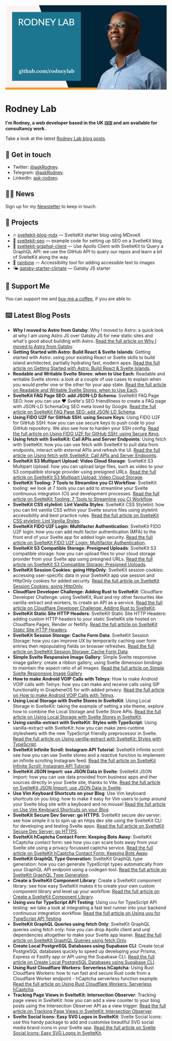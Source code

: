 <picture>
  <source srcset="./images/rodneylab-github.avif" type="image/avif">
  <source srcset="./images/rodneylab-github.webp" type="image/webp">
  <img src="./images/rodneylab-github.png" alt="Rodney Lab Github banner">
</picture>

# Rodney Lab
**I'm Rodney, a web developer based in the UK 🇬🇧 and am available for consultancy work.**

<!--
Take a look at the latest <a aria-label="See latest Rodney Lab projects" href="https://rodneylab.com/projects/" rel="noopener">Rodney Lab projects</a>.
-->

Take a look at the latest <a aria-label="See latest Rodney Lab projects" href="https://rodneylab.com/blog/" rel="noopener">Rodney Lab blog posts</a>.

## 📱 Get in touch

- Twitter: <a aria-label="Direct message Rodney Lab on twitter" href="https://twitter.com/messages/compose?recipient_id=1323579817258831875" target="_blank" rel="nofollow noopener noreferrer">@askRodney</a>.
- Telegram: <a aria-label="Direct message Rodney Lab on Telegram" href="https://t.me/askRodney" target="_blank" rel="nofollow noopener noreferrer">@askRodney</a>.
- LinkedIn: <a aria-label="Direct message Rodney Lab on LinkedIn" href="https://uk.linkedin.com/in/ask-rodney" target="_blank" rel="nofollow noopener noreferrer">ask-rodney</a>.

## 🧑🏽 News

Sign up for my <a aria-label="Sign up the the Rodney Lab newsletter" href="https://rodneylab.com/about/#newsletter" rel="noopener">Newsletter</a> to keep in touch.


## 🔩 Projects

- 🔥 [sveltekit-blog-mdx](https://github.com/rodneylab/sveltekit-blog-mdx) &mdash; SvelteKit starter blog using MDsveX
- 🤖 [sveltekit-seo](https://github.com/rodneylab/sveltekit-seo) &mdash; example code for setting up SEO on a SvelteKit blog
- 🚀 [sveltekit-graphql-client](https://github.com/rodneylab/sveltekit-graphql-github) &mdash; Use Apollo Client with SvelteKit to Query a GraphQL API: we use the GitHub API to query our repos and learn a bit of SvelteKit along the way 
- 🌈 [rainbow](https://github.com/rodneylab/rainbow) &mdash; Accessibility tool for adding accessible text to images
- 🌤 [gatsby-starter-climate](https://github.com/rodneylab/gatsby-starter-climate) &mdash; Gatsby JS starter

## 💙 Support Me

You can support me and <a aria-label="Support Rodney Lab via by me a coffee" href="https://rodneylab.com/giving/" rel="noopener">buy me a coffee</a>, if you are able to.

## ⌨️ Latest Blog Posts


<!-- BLOG-POST-LIST:START -->
- **Why I moved to Astro from Gatsby**: Why I moved to Astro: a quick look at why I am using Astro JS over Gatsby JS for new static sites and what&#39;s good about building with Astro. <a aria-label="Read Rodney Lab post on Why I moved to Astro from Gatsby" href="https://rodneylab.com/why-i-moved-to-astro/" rel="noopener">Read the full article on Why I moved to Astro from Gatsby</a>.
- **Getting Started with Astro: Build React &amp; Svelte Islands**: Getting started with Astro: using your existing React or Svelte skills to build island architected, partially hydrating fast, modern apps. <a aria-label="Read Rodney Lab post on Getting Started with Astro: Build React &amp; Svelte Islands" href="https://rodneylab.com/getting-started-astro/" rel="noopener">Read the full article on Getting Started with Astro: Build React &amp; Svelte Islands</a>.
- **Readable and Writable Svelte Stores: when to Use Each**: Readable and writable Svelte stores: a look at a couple of use cases to explain when you would prefer one or the other for your app state. <a aria-label="Read Rodney Lab post on Readable and Writable Svelte Stores: when to Use Each" href="https://rodneylab.com/readable-writable-svelte-stores/" rel="noopener">Read the full article on Readable and Writable Svelte Stores: when to Use Each</a>.
- **SvelteKit FAQ Page SEO: add JSON-LD Schema**: SvelteKit FAQ Page SEO: how you can use ❤️ Svelte&#39;s SEO friendliness to create a FAQ page with JSON-LD SchemaOrg SEO meta loved by Google. <a aria-label="Read Rodney Lab post on SvelteKit FAQ Page SEO: add JSON-LD Schema" href="https://rodneylab.com/sveltekit-faq-page-seo/" rel="noopener">Read the full article on SvelteKit FAQ Page SEO: add JSON-LD Schema</a>.
- **Using FIDO U2F for GitHub SSH: using Secure Keys**: Using FIDO U2F for GitHub SSH: how you can use secure keys to push code to your GitHub repository. We also see how to harden your SSH config. <a aria-label="Read Rodney Lab post on Using FIDO U2F for GitHub SSH: using Secure Keys" href="https://rodneylab.com/using-fido-u2f-github-ssh/" rel="noopener">Read the full article on Using FIDO U2F for GitHub SSH: using Secure Keys</a>.
- **Using fetch with SvelteKit: Call APIs and Server Endpoints**: Using fetch with SvelteKit: how you can use fetch with SvelteKit to pull data from endpoints, interact with external APIs and refresh the UI. <a aria-label="Read Rodney Lab post on Using fetch with SvelteKit: Call APIs and Server Endpoints" href="https://rodneylab.com/using-fetch-sveltekit/" rel="noopener">Read the full article on Using fetch with SvelteKit: Call APIs and Server Endpoints</a>.
- **SvelteKit S3 Multipart Upload: Video Cloud Storage**: SvelteKit S3 Multipart Upload: how you can upload large files, such as video to your S3 compatible storage provider using presigned URLs. <a aria-label="Read Rodney Lab post on SvelteKit S3 Multipart Upload: Video Cloud Storage" href="https://rodneylab.com/sveltekit-s3-multipart-upload/" rel="noopener">Read the full article on SvelteKit S3 Multipart Upload: Video Cloud Storage</a>.
- **SvelteKit Tooling:  7 Tools to Streamline you CI Workflow**: SvelteKit tooling: we look at 7 tools you can add to streamline your Svelte continuous integration &lpar;CI&rpar; and development processes. <a aria-label="Read Rodney Lab post on SvelteKit Tooling:  7 Tools to Streamline you CI Workflow" href="https://rodneylab.com/sveltekit-tooling/" rel="noopener">Read the full article on SvelteKit Tooling:  7 Tools to Streamline you CI Workflow</a>.
- **SvelteKit CSS stylelint: Lint Vanilla Styles**: SvelteKit CSS Stylelint: how you can lint vanilla CSS within your Svelte source files using stylelint accessibility and best practice rules. <a aria-label="Read Rodney Lab post on SvelteKit CSS stylelint: Lint Vanilla Styles" href="https://rodneylab.com/sveltekit-css-stylelint/" rel="noopener">Read the full article on SvelteKit CSS stylelint: Lint Vanilla Styles</a>.
- **SvelteKit FIDO U2F Login: Multifactor Authentication**: SvelteKit FIDO U2F login: how you can add multi factor authentication &lpar;MFA&rpar; to the front end of your Svelte app for added login security. <a aria-label="Read Rodney Lab post on SvelteKit FIDO U2F Login: Multifactor Authentication" href="https://rodneylab.com/sveltekit-fido-u2f-login/" rel="noopener">Read the full article on SvelteKit FIDO U2F Login: Multifactor Authentication</a>.
- **SvelteKit S3 Compatible Storage: Presigned Uploads**: SvelteKit S3 compatible storage: how you can upload files to your cloud storage provider from your Svelte app using presigned URLs. <a aria-label="Read Rodney Lab post on SvelteKit S3 Compatible Storage: Presigned Uploads" href="https://rodneylab.com/sveltekit-s3-compatible-storage/" rel="noopener">Read the full article on SvelteKit S3 Compatible Storage: Presigned Uploads</a>.
- **SvelteKit Session Cookies: going HttpOnly**: SvelteKit session cookies: accessing user-specific data in your SvelteKit app use session and HttpOnly cookies for added security. <a aria-label="Read Rodney Lab post on SvelteKit Session Cookies: going HttpOnly" href="https://rodneylab.com/sveltekit-session-cookies/" rel="noopener">Read the full article on SvelteKit Session Cookies: going HttpOnly</a>.
- **Cloudflare Developer Challenge: Adding Rust to SvelteKit**: Cloudflare Developer Challenge: using SvelteKit, Rust and my other favourites like vanilla-extract and workers, to create an API as a service. <a aria-label="Read Rodney Lab post on Cloudflare Developer Challenge: Adding Rust to SvelteKit" href="https://rodneylab.com/cloudflare-developer-challenge/" rel="noopener">Read the full article on Cloudflare Developer Challenge: Adding Rust to SvelteKit</a>.
- **SvelteKit Static Site HTTP Headers**: SvelteKit Static Site HTTP Headers: adding custom HTTP headers to your static SvelteKit site hosted on Cloudflare Pages, Render or Netlify. <a aria-label="Read Rodney Lab post on SvelteKit Static Site HTTP Headers" href="https://rodneylab.com/sveltekit-static-site-http-headers/" rel="noopener">Read the full article on SvelteKit Static Site HTTP Headers</a>.
- **SvelteKit Session Storage: Cache Form Data**: SvelteKit Session Storage: how you can improve UX by temporarily caching user form entries then repopulating fields on browser refreshes. <a aria-label="Read Rodney Lab post on SvelteKit Session Storage: Cache Form Data" href="https://rodneylab.com/sveltekit-session-storage/" rel="noopener">Read the full article on SvelteKit Session Storage: Cache Form Data</a>.
- **Simple Svelte Responsive Image Gallery**: Simple Svelte responsive image gallery: create a ribbon gallery, using Svelte dimension bindings to maintain the aspect ratio of all images. <a aria-label="Read Rodney Lab post on Simple Svelte Responsive Image Gallery" href="https://rodneylab.com/simple-svelte-responsive-image-gallery/" rel="noopener">Read the full article on Simple Svelte Responsive Image Gallery</a>.
- **How to make Android VOIP Calls with Telnyx**: How to make Android VOIP calls with Telnyx: how you can make and receive calls using SIP functionality in GrapheneOS for with added privacy. <a aria-label="Read Rodney Lab post on How to make Android VOIP Calls with Telnyx" href="https://rodneylab.com/how-to-make-android-voip-calls/" rel="noopener">Read the full article on How to make Android VOIP Calls with Telnyx</a>.
- **Using Local Storage with Svelte Stores in SvelteKit**: Using Local Storage in SvelteKit: taking the example of setting a site theme, explore how to combine the Local Storage and Svelte Store APIs. <a aria-label="Read Rodney Lab post on Using Local Storage with Svelte Stores in SvelteKit" href="https://rodneylab.com/using-local-storage-sveltekit/" rel="noopener">Read the full article on Using Local Storage with Svelte Stores in SvelteKit</a>.
- **Using vanilla-extract with SvelteKit: Styles with TypeScript**: Using vanilla-extract with SvelteKit: how you can make zero-runtime stylesheets with the new TypeScript friendly preprocessor in Svelte. <a aria-label="Read Rodney Lab post on Using vanilla-extract with SvelteKit: Styles with TypeScript" href="https://rodneylab.com/using-vanilla-extract-sveltekit/" rel="noopener">Read the full article on Using vanilla-extract with SvelteKit: Styles with TypeScript</a>.
- **SvelteKit Infinite Scroll: Instagram API Tutorial**: SvelteKit infinite scroll: see how you can use Svelte stores and a reactive function to implement an infinite scrolling Instagram feed. <a aria-label="Read Rodney Lab post on SvelteKit Infinite Scroll: Instagram API Tutorial" href="https://rodneylab.com/sveltekit-infinite-scroll/" rel="noopener">Read the full article on SvelteKit Infinite Scroll: Instagram API Tutorial</a>.
- **SvelteKit JSON Import: use JSON Data in Svelte**: SvelteKit JSON import: how you can use data provided from business apps and ther sources directly in your Svelte site, thanks to Vite. <a aria-label="Read Rodney Lab post on SvelteKit JSON Import: use JSON Data in Svelte" href="https://rodneylab.com/sveltekit-json-import/" rel="noopener">Read the full article on SvelteKit JSON Import: use JSON Data in Svelte</a>.
- **Use Vim Keyboard Shortcuts on your Blog**: Use Vim keyboard shortcuts on you blog: how to make it easy for Vim users to jump around your Svelte blog site with a keyboard and no mouse! <a aria-label="Read Rodney Lab post on Use Vim Keyboard Shortcuts on your Blog" href="https://rodneylab.com/vim-keyboard-shortcuts-blog/" rel="noopener">Read the full article on Use Vim Keyboard Shortcuts on your Blog</a>.
- **SvelteKit Secure Dev Server: go HTTPS**: SvelteKit secure dev server: see how simple it is to spin up an https dev site using the SvelteKit CLI for developing and testing Svelte apps. <a aria-label="Read Rodney Lab post on SvelteKit Secure Dev Server: go HTTPS" href="https://rodneylab.com/sveltekit-secure-dev-server/" rel="noopener">Read the full article on SvelteKit Secure Dev Server: go HTTPS</a>.
- **SvelteKit hCaptcha Contact Form: Keeping Bots Away**: SvelteKit hCaptcha contact form: see how you can scare bots away from your Svelte site using a privacy focussed captcha service. <a aria-label="Read Rodney Lab post on SvelteKit hCaptcha Contact Form: Keeping Bots Away" href="https://rodneylab.com/sveltekit-hcaptcha-contact-form/" rel="noopener">Read the full article on SvelteKit hCaptcha Contact Form: Keeping Bots Away</a>.
- **SvelteKit GraphQL Type Generation**: SvelteKit GraphQL type generation: how you can generate TypeScript types automatically from your GraphQL API endpoint using a codegen tool. <a aria-label="Read Rodney Lab post on SvelteKit GraphQL Type Generation" href="https://rodneylab.com/sveltekit-graphql-type-generation/" rel="noopener">Read the full article on SvelteKit GraphQL Type Generation</a>.
- **Create a SvelteKit Component Library**: Create a SvelteKit component library: see how easy SvelteKit makes it to create your own custom component library and level up your workflow. <a aria-label="Read Rodney Lab post on Create a SvelteKit Component Library" href="https://rodneylab.com/create-sveltekit-component-library/" rel="noopener">Read the full article on Create a SvelteKit Component Library</a>.
- **Using uvu for TypeScript API Testing**: Using uvu for TypeScript API testing: we take a look at integrating a fast test runner into your backend continuous integration workflow. <a aria-label="Read Rodney Lab post on Using uvu for TypeScript API Testing" href="https://rodneylab.com/using-uvu-typescript-api-testing/" rel="noopener">Read the full article on Using uvu for TypeScript API Testing</a>.
- **SvelteKit GraphQL Queries using fetch Only**: SvelteKit GraphQL queries using fetch only: how you can drop Apollo client and urql dependencies altogether to make your Svelte app leaner. <a aria-label="Read Rodney Lab post on SvelteKit GraphQL Queries using fetch Only" href="https://rodneylab.com/sveltekit-graphql-queries-fetch/" rel="noopener">Read the full article on SvelteKit GraphQL Queries using fetch Only</a>.
- **Create Local PostgreSQL Databases using Supabase CLI**: Create local PostgreSQL databases quickly to speed up developing your Prisma, Express or Fastify app or API using the Supabase CLI. <a aria-label="Read Rodney Lab post on Create Local PostgreSQL Databases using Supabase CLI" href="https://rodneylab.com/create-local-postgresql-databases-supabase/" rel="noopener">Read the full article on Create Local PostgreSQL Databases using Supabase CLI</a>.
- **Using Rust Cloudflare Workers: Serverless hCaptcha**: Using Rust Cloudflare Workers: how to run fast and secure Rust code from a Cloudflare Worker endpoint - hCaptcha serverless function example. <a aria-label="Read Rodney Lab post on Using Rust Cloudflare Workers: Serverless hCaptcha" href="https://rodneylab.com/using-rust-cloudflare-workers/" rel="noopener">Read the full article on Using Rust Cloudflare Workers: Serverless hCaptcha</a>.
- **Tracking Page Views in SvelteKit: Intersection Observer**: Tracking page views in SvelteKit: how you can add a view counter to your blog posts using the Intersection Observer API as a view trigger. <a aria-label="Read Rodney Lab post on Tracking Page Views in SvelteKit: Intersection Observer" href="https://rodneylab.com/tracking-page-views-sveltekit/" rel="noopener">Read the full article on Tracking Page Views in SvelteKit: Intersection Observer</a>.
- **Svelte Social Icons: Easy SVG Logos in SvelteKit**: Svelte Social Icons: use this handy package to add and customise beautiful SVG social media brand icons in your Svelte app. <a aria-label="Read Rodney Lab post on Svelte Social Icons: Easy SVG Logos in SvelteKit" href="https://rodneylab.com/svelte-social-icons/" rel="noopener">Read the full article on Svelte Social Icons: Easy SVG Logos in SvelteKit</a>.<!-- BLOG-POST-LIST:END -->
